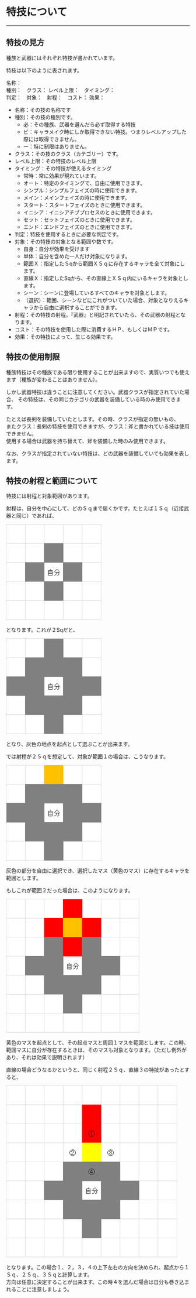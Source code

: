 # 特技について

---

## 特技の見方

種族と武器にはそれぞれ特技が書かれています。

特技は以下のように表されます。

名称：  
種別：　クラス：  レベル上限：　タイミング：  
判定：　対象：　射程：　コスト：
効果：

+ 名称：その技の名称です
+ 種別：その技の種別です。  
  + 必：その種族、武器を選んだら必ず取得する特技  
  + ビ：キャラメイク時にしか取得できない特技。つまりレベルアップした際には取得できません。  
  + ー：特に制限はありません。
+ クラス：その技のクラス（カテゴリー）です。
+ レベル上限：その特技のレベル上限
+ タイミング：その特技が使えるタイミング
    + 常時：常に効果が現れています。  
    + オート：特定のタイミングで、自由に使用できます。  
    + シンプル：シンプルフェイズの時に使用できます。  
    + メイン：メインフェイズの時に使用できます。  
    + スタート：スタートフェイズのときに使用できます。  
    + イニシア：イニシアチブプロセスのときに使用できます。  
    + セット：セットフェイズのときに使用できます。
    + エンド：エンドフェイズのときに使用できます。
+ 判定：特技を使用するときに必要な判定です。
+ 対象：その特技の対象となる範囲や数です。
    + 自身：自分が効果を受けます  
    + 単体：自分を含めた一人だけ対象になります。  
    + 範囲Ｘ：指定したＳqから範囲ＸＳｑに存在するキャラを全て対象にします。    
    + 直線Ｘ：指定したSqから、その直線上ＸＳｑ内にいるキャラを対象とします。
    + シーン：シーンに登場しているすべてのキャラを対象とします。
    + （選択）：範囲、シーンなどにこれがついていた場合、対象となりえるキャラから自由に選択することができます。
+ 射程：その特技の射程。『武器』と明記されていたら、その武器の射程となります。
+ コスト：その特技を使用した際に消費するＨＰ、もしくはＭＰです。
+ 効果：その特技によって、生じる効果です。

## 特技の使用制限

種族特技はその種族である限り使用することが出来ますので、実質いつでも使えます（種族が変わることはありません）。

しかし武器特技は違うことに注意してください。武器クラスが指定されていた場合、
その特技は、その同じカテゴリの武器を装備している時のみ使用できます。

たとえば長剣を装備していたとします。その時、クラスが指定の無いもの、  
またクラス：長剣の特技を使用できますが、クラス：斧と書かれている技は使用できません。  
使用する場合は武器を持ち替えて、斧を装備した時のみ使用できます。

なお、クラスが指定されていない特技は、どの武器を装備していても効果を表します。

## 特技の射程と範囲について

特技には射程と対象範囲があります。

射程は、自分を中心にして、どのＳｑまで届くかです。たとえば１Ｓｑ（近接武器と同じ）であれば、

![１マス範囲](img/skillindex1.png)

となります。これが２Sqだと、

![２マス範囲](img/skillindex2.png)

となり、灰色の地点を起点として選ぶことが出来ます。

では射程が２Ｓｑを想定して、対象が範囲１の場合は、こうなります。

![特定の範囲](img/skillindex3.png)

灰色の部分を自由に選択でき、選択したマス（黄色のマス）に存在するキャラを範囲とします。

もしこれが範囲２だった場合は、このようになります。

![特定の範囲](img/skillindex4.png)

黄色のマスを起点として、その起点マスと周囲１マスを範囲とします。この時、範囲マスに自分が存在するときは、そのマスも対象となります。（ただし例外があり、それは効果で説明されます）

直線の場合どうなるかというと、同じく射程２Ｓｑ、直線３の特技があったとすると、

![特定の範囲](img/skillindex5.png)

となります。この場合１、２，３，４の上下左右の方向を決められ、起点から１Ｓｑ、２Ｓｑ、３Ｓｑと計算します。  
方向は任意に決定することが出来ます。この時４を選んだ場合は自分も巻き込まれることに注意しましょう。
